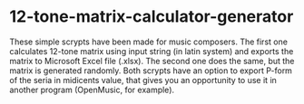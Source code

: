 # 12-tone-matrix-calculator-generator
These simple scrypts have been made for music composers. 
The first one calculates 12-tone matrix using input string (in latin system) and exports the matrix to Microsoft Excel file (.xlsx).
The second one does the same, but the matrix is generated randomly.
Both scrypts have an option to export P-form of the seria in midicents value, that gives you an opportunity to use it in another program (OpenMusic, for example).
